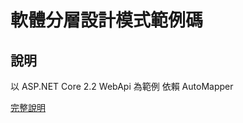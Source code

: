 # 軟體分層設計模式範例碼

## 說明

以 ASP.NET Core 2.2 WebApi 為範例
依賴 AutoMapper

[完整說明](https://raychiutw.github.io/2019/%E9%9A%A8%E6%89%8B-Design-Pattern-2-%E8%BB%9F%E9%AB%94%E5%88%86%E5%B1%A4%E8%A8%AD%E8%A8%88%E6%A8%A1%E5%BC%8F-Software-Layered-Architecture-Pattern/#more)
